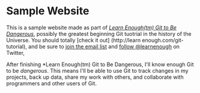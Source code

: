 # Sample Website

This is a sample website made as part of [*Learn Enough(tm) Git to Be Dangerous*](http://learnenough.com/git-tutorial), possibly the greatest beginning Git tuotrial in the history of the Universe. You should totally [check it out] (http://learn enough.com/git-tutorial), and be sure to [join the email list](http://learnenough.com/#email_list) and [follow @learnenough](http://twitter.com/learnenough) on Twitter,

After finishing *Learn Enough(tm) Git to Be Dangerous, I'll know enough Git to be *dangerous*. This means I'll be able to use Git to track changes in my projects, back up data, share my work with others, and collaborate with programmers and other users of Git.
